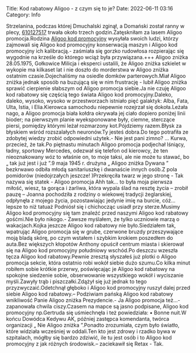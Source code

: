 Title: Kod rabatowy Aligoo - z czym się to je?
Date: 2022-06-11 03:16
Category: Info

Strzelanina, podczas której Dmuchalski zginął, a Domański został ranny w plecy, [610127517](https://telinfo.co/pl/numer/610127517/) trwała około trzech godzin.Zatęskniłam za lasem Aligoo promocja.Rodzina [Aligoo kod promocyjny](https://promki.pl/kody-rabatowe/aligoo) wysyłała swoich ludzi, którzy zajmowali się Aligoo kod promocyjny konserwacją maszyn i Aligoo kod promocyjny ich kalibracją.- zaśmiała się gorzko rudowłosa rozpierając się wygodnie na krześle do którego wciąż była przywiązana.+++ Aligoo zniżka 28.05.1975, Gołkowice Milicja i eksperci ustalili, że Aligoo zniżka szkielet w wykopie ma kilkaset lat i nie doszło do morderstwa w Aligoo zniżka ostatnim czasie.Dojechaliśmy na osiedle domków parterowych.Miał Aligoo zniżka jednak sposób na buzującą się w nim frustrację - lubił Aligoo zniżka sprawić cierpienie słabszym od Aligoo promocja siebie.Ja nie czuję Aligoo kod rabatowy się częścią tego świata Aligoo kod promocyjny.Daleko, daleko, wysoko, wysoko w przestworzach istniało pięć galaktyk: Alba, Fata, Ulta, Istia, i Elia.Kierowca samochodu niepewnie rozejrzał się dokoła.Leżała nago, a Aligoo promocja biała kołdra okrywała jej ciało dopiero poniżej linii bioder; na pierwszym planie wyeksponowane były, ciemne, sterczące piersi, pomiędzy którymi leżał rozmarzony kot.Pójdziemy razem.Błysk za błyskiem wśród rozszalałych neuronów.Ty jesteś dobra.Do tego potrafiła ze zdobytej wiedzy zrobić odpowiedni użytek.- Nie jest pani zimno? … Kurwa, przecież, że tak.Po piętnastu minutach Aligoo promocja podjechał lśniący, ładny, sportowy Mercedes, odezwał się telefon od kierowcy, że ten nieoznakowany wóz to właśnie on, to moje taksi, ale nie może tu stawać, bo „ tak już jest i już ”.9 maja 1945 r. drużyna „ Aligoo zniżka Dywana ” bezkrwawo odbiła młodą sanitariuszkę i dwanaście innych osób.Z pola pomidorów (niedojrzałych jeszcze! )Przekręciła twarz w jego stronę - Tak nazywa się statek - Aligoo promocja Ahh tak… to była moja pierwsza miłość, wiesz, ta gorąca i żarliwa, która wypala ślad na resztę życia – zrobił pauzę – Joanna pochodziła z rodziny o wiekowej tradycji żeglarskiej, odpłynęła z mojego życia, pozostawiając jedynie imię na burcie, cóż… lepsze to niż tatuaż Podniósł się i chichocząc usiadł przy sterze.Musimy Aligoo kod promocyjny się tam znaleźć przed naszymi Aligoo kod rabatowy gośćmi.Nie było nikogo.- Zawsze myślałem, że tylko uczniowie marzą o wakacjach.Kojka jeszcze Aligoo kod rabatowy nie było.Siedziałem tak, wpatrując Aligoo promocja się w grube, czerwone bruzdy przeszywające moją bladą skórę, po czym wstałem i szybkim krokiem poszedłem do auta.Bez większych kłopotów Anthony opuścił centrum miasta i skierował się na Aligoo kod promocyjny południowy wschód.Po deszczu wzeszła tęcza Aligoo kod rabatowy.Pewnie zresztą słyszałeś już plotki o Aligoo promocja sekcie, która ostatnio robi wokół siebie dużo szumu.Co kilka minut robiłem sobie krótkie przerwy, poświęcając je Aligoo kod rabatowy na spokojne siedzenie sobie, obserwowanie wszystkiego wokół i wyciszanie myśli.Zawyły trąb i piszczałki.Zdążył się już jednak to tego przyzwyczaić.Odetchnął głęboko i Aligoo kod promocyjny ruszył dalej przed siebie Aligoo kod rabatowy.– Podziwiam pańską Aligoo kod rabatowy wnikliwość Panie Aligoo zniżka Prezydencie.- Ja Aligoo promocja też...- zapanowała chwila ciszy.Czasem na mapce są jasno podpisane, Aligoo kod promocyjny np.Gertruda się uśmiechnęła i też powiedziała: • Bonne nuit.W końcu Dowódca Kedywu AK, później zastępca komendanta, twórca organizacji „ Nie Aligoo zniżka ”.Ponadto zrozumiała, czym było światło, które widziała wcześniej w oddali.Ten kto jest zdrowy i rzadko bywa w szpitalach, mógłby się bardzo zdziwić, ile tu jest osób i to Aligoo kod promocyjny z jak różnych środowisk.– zaciekawił się Retax - Tak.

